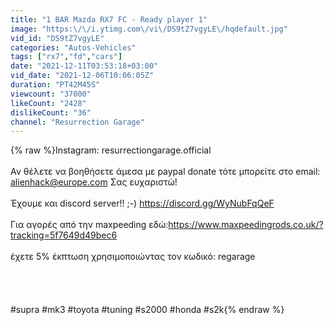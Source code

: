 ```yaml
---
title: "1 BAR Mazda RX7 FC - Ready player 1"
image: "https:\/\/i.ytimg.com\/vi\/DS9tZ7vgyLE\/hqdefault.jpg"
vid_id: "DS9tZ7vgyLE"
categories: "Autos-Vehicles"
tags: ["rx7","fd","cars"]
date: "2021-12-11T03:53:18+03:00"
vid_date: "2021-12-06T10:06:05Z"
duration: "PT42M45S"
viewcount: "37000"
likeCount: "2428"
dislikeCount: "36"
channel: "Resurrection Garage"
---
```

{% raw %}Instagram: resurrectiongarage.official<br /><br />Αν θέλετε να βοηθήσετε άμεσα με paypal donate τότε μπορείτε στο email: alienhack@europe.com  Σας ευχαριστώ!<br /><br />Έχουμε και discord server!! ;-)  <a rel="nofollow" target="blank" href="https://discord.gg/WyNubFqQeF">https://discord.gg/WyNubFqQeF</a><br /><br />Για αγορές από την maxpeeding εδώ:<a rel="nofollow" target="blank" href="https://www.maxpeedingrods.co.uk/?tracking=5f7649d49bec6">https://www.maxpeedingrods.co.uk/?tracking=5f7649d49bec6</a><br /><br />έχετε 5% έκπτωση χρησιμοποιώντας τον κωδικό: regarage<br /><br /><br /><br /><br />#supra #mk3 #toyota #tuning #s2000 #honda #s2k{% endraw %}
